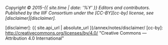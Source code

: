 _Copyright © 2015-{{ site.time | date: '%Y' }} Editors and contributors. Published by the IIIF Consortium under the [CC-BY][cc-by] license, see [disclaimer][disclaimer]._

[disclaimer]: {{ site.api_url | absolute_url }}/annex/notes/disclaimer/
[cc-by]: http://creativecommons.org/licenses/by/4.0/ "Creative Commons &mdash; Attribution 4.0 International"
